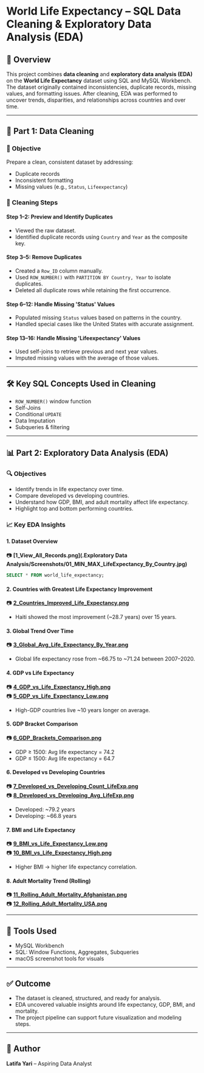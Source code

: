 
# World Life Expectancy – SQL Data Cleaning & Exploratory Data Analysis (EDA)

## 🧾 Overview
This project combines **data cleaning** and **exploratory data analysis (EDA)** on the **World Life Expectancy** dataset using SQL and MySQL Workbench. The dataset originally contained inconsistencies, duplicate records, missing values, and formatting issues. After cleaning, EDA was performed to uncover trends, disparities, and relationships across countries and over time.

---

## 🧹 Part 1: Data Cleaning

### 📌 Objective
Prepare a clean, consistent dataset by addressing:
- Duplicate records
- Inconsistent formatting
- Missing values (e.g., `Status`, `Lifeexpectancy`)

### 🧪 Cleaning Steps

#### Step 1–2: Preview and Identify Duplicates
- Viewed the raw dataset.
- Identified duplicate records using `Country` and `Year` as the composite key.

#### Step 3–5: Remove Duplicates
- Created a `Row_ID` column manually.
- Used `ROW_NUMBER()` with `PARTITION BY Country, Year` to isolate duplicates.
- Deleted all duplicate rows while retaining the first occurrence.

#### Step 6–12: Handle Missing 'Status' Values
- Populated missing `Status` values based on patterns in the country.
- Handled special cases like the United States with accurate assignment.

#### Step 13–16: Handle Missing 'Lifeexpectancy' Values
- Used self-joins to retrieve previous and next year values.
- Imputed missing values with the average of those values.

---

## 🛠️ Key SQL Concepts Used in Cleaning
- `ROW_NUMBER()` window function
- Self-Joins
- Conditional `UPDATE`
- Data Imputation
- Subqueries & filtering

---

## 📊 Part 2: Exploratory Data Analysis (EDA)

### 🔍 Objectives
- Identify trends in life expectancy over time.
- Compare developed vs developing countries.
- Understand how GDP, BMI, and adult mortality affect life expectancy.
- Highlight top and bottom performing countries.

### 📈 Key EDA Insights

#### 1. Dataset Overview  
📷 **[1_View_All_Records.png](.Exploratory Data Analysis/Screenshots/01_MIN_MAX_LifeExpectancy_By_Country.jpg)**  
```sql
SELECT * FROM world_life_expectancy;
```

#### 2. Countries with Greatest Life Expectancy Improvement  
📷 **[2_Countries_Improved_Life_Expectancy.png](./Exploratory%20Data%20Analysis/Screenshots/02_Countries_Improved_Life_Expectancy.png)**  
- Haiti showed the most improvement (~28.7 years) over 15 years.

#### 3. Global Trend Over Time  
📷 **[3_Global_Avg_Life_Expectancy_By_Year.png](./Exploratory%20Data%20Analysis/Screenshots/03_Global_Avg_Life_Expectancy_By_Year.png)**  
- Global life expectancy rose from ~66.75 to ~71.24 between 2007–2020.

#### 4. GDP vs Life Expectancy  
📷 **[4_GDP_vs_Life_Expectancy_High.png](./Exploratory%20Data%20Analysis/Screenshots/04_GDP_vs_Life_Expectancy_High.png)**  
📷 **[5_GDP_vs_Life_Expectancy_Low.png](./Exploratory%20Data%20Analysis/Screenshots/05_GDP_vs_Life_Expectancy_Low.png)**  
- High-GDP countries live ~10 years longer on average.

#### 5. GDP Bracket Comparison  
📷 **[6_GDP_Brackets_Comparison.png](./Exploratory%20Data%20Analysis/Screenshots/6_GDP_Brackets_Comparison.png)**  
- GDP ≥ 1500: Avg life expectancy = 74.2  
- GDP ≤ 1500: Avg life expectancy = 64.7  

#### 6. Developed vs Developing Countries  
📷 **[7_Developed_vs_Developing_Count_LifeExp.png](./Exploratory%20Data%20Analysis/Screenshots/7_Developed_vs_Developing_Count_LifeExp.png)**  
📷 **[8_Developed_vs_Developing_Avg_LifeExp.png](./Exploratory%20Data%20Analysis/Screenshots/8_Developed_vs_Developing_Avg_LifeExp.png)**  
- Developed: ~79.2 years  
- Developing: ~66.8 years  

#### 7. BMI and Life Expectancy  
📷 **[9_BMI_vs_Life_Expectancy_Low.png](./Exploratory%20Data%20Analysis/Screenshots/9_BMI_vs_Life_Expectancy_Low.png)**  
📷 **[10_BMI_vs_Life_Expectancy_High.png](./Exploratory%20Data%20Analysis/Screenshots/10_BMI_vs_Life_Expectancy_High.png)**  
- Higher BMI → higher life expectancy correlation.

#### 8. Adult Mortality Trend (Rolling)  
📷 **[11_Rolling_Adult_Mortality_Afghanistan.png](./Exploratory%20Data%20Analysis/Screenshots/11_Rolling_Adult_Mortality_Afghanistan.png)**  
📷 **[12_Rolling_Adult_Mortality_USA.png](./Exploratory%20Data%20Analysis/Screenshots/12_Rolling_Adult_Mortality_USA.png)**  

---

## 🧰 Tools Used
- MySQL Workbench
- SQL: Window Functions, Aggregates, Subqueries
- macOS screenshot tools for visuals

---

## ✅ Outcome
- The dataset is cleaned, structured, and ready for analysis.
- EDA uncovered valuable insights around life expectancy, GDP, BMI, and mortality.
- The project pipeline can support future visualization and modeling steps.

---

## 👤 Author
**Latifa Yari** – Aspiring Data Analyst  
